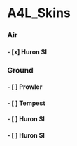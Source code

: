 # A4L_Skins
<h3> Air
<h4> - [x] Huron SI
<h3> Ground
<h4> - [ ] Prowler
<h4> - [ ] Tempest 
<h4> - [ ] Huron SI
<h4> - [ ] Huron SI
